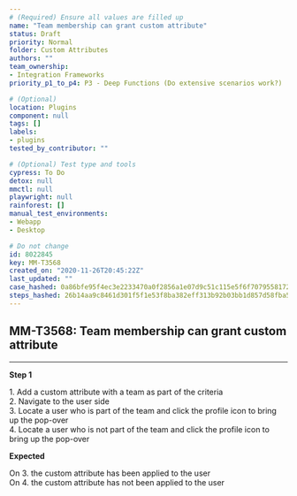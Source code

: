 ```yaml
---
# (Required) Ensure all values are filled up
name: "Team membership can grant custom attribute"
status: Draft
priority: Normal
folder: Custom Attributes
authors: ""
team_ownership:
- Integration Frameworks
priority_p1_to_p4: P3 - Deep Functions (Do extensive scenarios work?)

# (Optional)
location: Plugins
component: null
tags: []
labels:
- plugins
tested_by_contributor: ""

# (Optional) Test type and tools
cypress: To Do
detox: null
mmctl: null
playwright: null
rainforest: []
manual_test_environments:
- Webapp
- Desktop

# Do not change
id: 8022845
key: MM-T3568
created_on: "2020-11-26T20:45:22Z"
last_updated: ""
case_hashed: 0a86bfe95f4ec3e2233470a0f2856a1e07d9c51c115e5f6f70795581720ad2f504b5a38a271ea0e7138279f8ce5e3eaf
steps_hashed: 26b14aa9c8461d301f5f1e53f8ba382eff313b92b03bb1d857d58fba599b308bbb3f15d850f69d65dffacfc5f9f82fbd
---
```


<!-- (Auto-generated) Based on frontmatter's "key" and "name" -->

## MM-T3568: Team membership can grant custom attribute

---

**Step 1**

1\. Add a custom attribute with a team as part of the criteria\
2\. Navigate to the user side\
3\. Locate a user who is part of the team and click the profile icon to bring up the pop-over\
4\. Locate a user who is not part of the team and click the profile icon to bring up the pop-over

**Expected**

On 3. the custom attribute has been applied to the user\
On 4. the custom attribute has not been applied to the user

